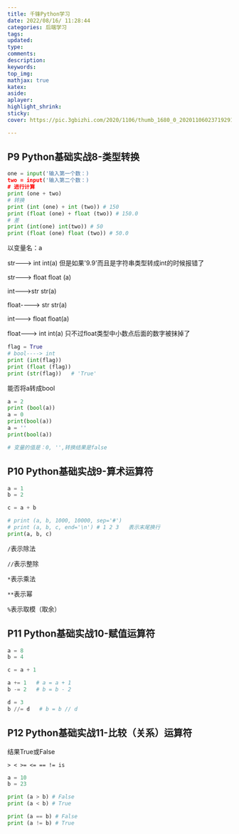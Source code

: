 ```yaml
---
title: 千锋Python学习
date: 2022/08/16/ 11:28:44
categories: 后端学习
tags: 
updated: 
type:
comments:
description: 
keywords:
top_img:
mathjax: true
katex:
aside:
aplayer:
highlight_shrink:
sticky: 
cover: https://pic.3gbizhi.com/2020/1106/thumb_1680_0_20201106023719291.jpg

---
```


## P9 Python基础实战8-类型转换

```python
one = input('输入第一个数：)
two = input('输入第二个数：)
# 进行计算
print (one + two)
# 转换
print (int (one) + int (two)) # 150
print (float (one) + float (two)) # 150.0
# 差
print (int(one) int(two)) # 50
print (float (one) float (two)) # 50.0
```

以变量名：a

str---> int   int(a) 但是如果'9.9'而且是字符串类型转成int的时候报错了

str---> float  float (a)

int--->str   str(a)

float----> str  str(a)

int---> float   float(a)

float---> int   int(a) 只不过float类型中小数点后面的数字被抹掉了

```python
flag = True
# bool----> int
print (int(flag))
print (float (flag))
print (str(flag))   # 'True'
```

能否将a转成bool

```python
a = 2
print (bool(a))
a = 0
print(bool(a))
a = ''
print(bool(a))

# 变量的值是：0, '',转换结果是false
```

## P10 Python基础实战9-算术运算符

```python
a = 1
b = 2

c = a + b

# print (a, b, 1000, 10000, sep='#')
# print (a, b, c, end='\n') # 1 2 3   表示末尾换行
print(a, b, c)
```

`/`表示除法

`//`表示整除

`*`表示乘法

`**`表示幂

`%`表示取模（取余）

## P11 Python基础实战10-赋值运算符

```python
a = 8
b = 4

c = a + 1

a += 1   # a = a + 1
b -= 2   # b = b - 2

d = 3
b //= d   # b = b // d
```

## P12 Python基础实战11-比较（关系）运算符

结果True或False

`> < >= <= == != is`

```python
a = 10
b = 23

print (a > b) # False
print (a < b) # True

print (a == b) # False
print (a != b) # True
```
